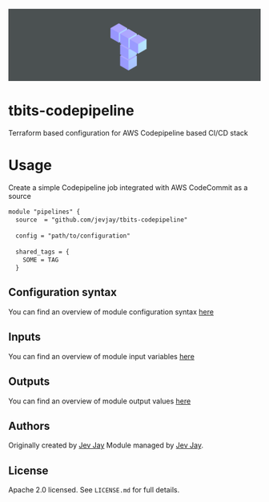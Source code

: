 ![tbits logo](./img/tbits-logo.png)

# tbits-codepipeline

Terraform based configuration for AWS Codepipeline based CI/CD stack

# Usage

Create a simple Codepipeline job integrated with AWS CodeCommit as a source

```hcl
module "pipelines" {
  source  = "github.com/jevjay/tbits-codepipeline"

  config = "path/to/configuration"
  
  shared_tags = {
    SOME = TAG
  }
```

## Configuration syntax

You can find an overview of module configuration syntax [here](docs/configuration.md)

## Inputs

You can find an overview of module input variables [here](docs/in.md)

## Outputs

You can find an overview of module output values [here](docs/out.md)

## Authors

Originally created by [Jev Jay](https://github.com/jevjay)
Module managed by [Jev Jay](https://github.com/jevjay).

## License

Apache 2.0 licensed. See `LICENSE.md` for full details.
